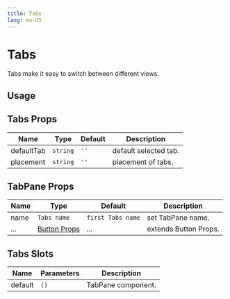 ```yaml
---
title: Tabs
lang: en-US
---
```


# Tabs <sup><PlBadge value="New" /></sup>

Tabs make it easy to switch between different views.

## Usage

<demo src="../../../example/tabs/usage.vue"></demo>

## Tabs Props

| Name       | Type      | Default | Description           |
| ------     | --------- | ------- | ----------------------|
| defaultTab | `string`  | `''`    | default selected tab. |
| placement  | `string`  | `''`    | placement of tabs.    |

## TabPane Props

| Name   | Type       | Default | Description |
| ------ | ---------- | ------- | ----------- |
| name   | `Tabs name`   | `first Tabs name`    | set TabPane name. |
| ...    | [Button Props](https://playui.netlify.app/langs/en/components/button.html#props) | ... | extends Button Props. |

## Tabs Slots

| Name    | Parameters | Description        |
| ------- | ---------- | ----------------   |
| default | `()`       | TabPane component. |
